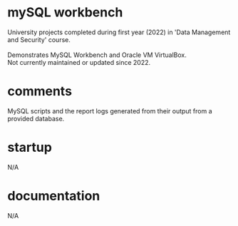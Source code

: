 # mySQL workbench
University projects completed during first year (2022) in 'Data Management and Security' course. <br /><br />
Demonstrates MySQL Workbench and Oracle VM VirtualBox.<br />
Not currently maintained or updated since 2022.

# comments
MySQL scripts and the report logs generated from their output from a provided database.

# startup
N/A

# documentation
N/A
